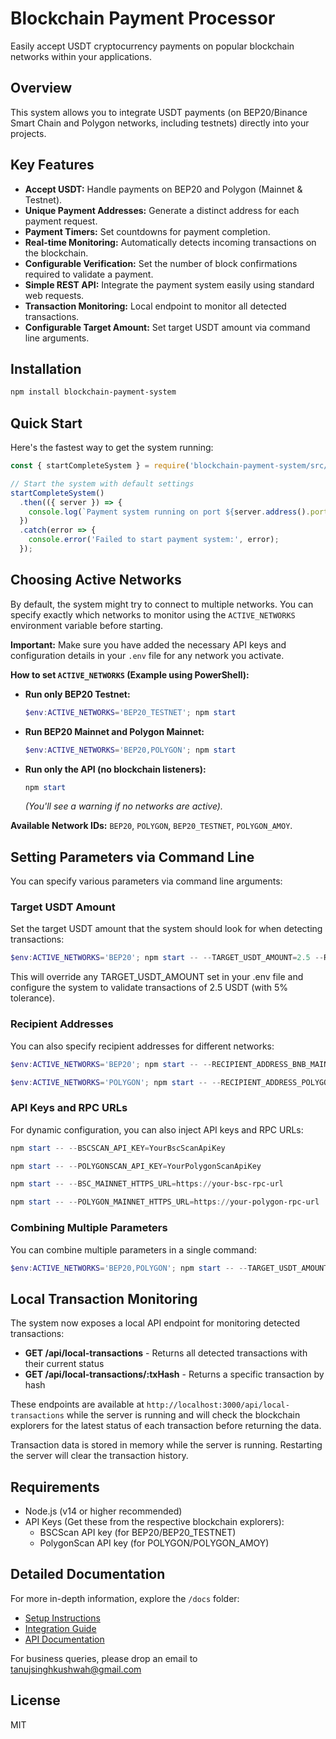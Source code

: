# Blockchain Payment Processor

Easily accept USDT cryptocurrency payments on popular blockchain networks within your applications.

## Overview

This system allows you to integrate USDT payments (on BEP20/Binance Smart Chain and Polygon networks, including testnets) directly into your projects.

## Key Features

*   **Accept USDT:** Handle payments on BEP20 and Polygon (Mainnet & Testnet).
*   **Unique Payment Addresses:** Generate a distinct address for each payment request.
*   **Payment Timers:** Set countdowns for payment completion.
*   **Real-time Monitoring:** Automatically detects incoming transactions on the blockchain.
*   **Configurable Verification:** Set the number of block confirmations required to validate a payment.
*   **Simple REST API:** Integrate the payment system easily using standard web requests.
*   **Transaction Monitoring:** Local endpoint to monitor all detected transactions.
*   **Configurable Target Amount:** Set target USDT amount via command line arguments.

## Installation

```bash
npm install blockchain-payment-system
```

## Quick Start

Here's the fastest way to get the system running:

```javascript
const { startCompleteSystem } = require('blockchain-payment-system/src/verification/integration');

// Start the system with default settings
startCompleteSystem()
  .then(({ server }) => {
    console.log(`Payment system running on port ${server.address().port}`);
  })
  .catch(error => {
    console.error('Failed to start payment system:', error);
  });
```

## Choosing Active Networks

By default, the system might try to connect to multiple networks. You can specify exactly which networks to monitor using the `ACTIVE_NETWORKS` environment variable before starting.

**Important:** Make sure you have added the necessary API keys and configuration details in your `.env` file for any network you activate.

**How to set `ACTIVE_NETWORKS` (Example using PowerShell):**

*   **Run only BEP20 Testnet:**
    ```powershell
    $env:ACTIVE_NETWORKS='BEP20_TESTNET'; npm start
    ```

*   **Run BEP20 Mainnet and Polygon Mainnet:**
    ```powershell
    $env:ACTIVE_NETWORKS='BEP20,POLYGON'; npm start
    ```

*   **Run only the API (no blockchain listeners):**
    ```powershell
    npm start
    ```
    *(You'll see a warning if no networks are active).*

**Available Network IDs:** `BEP20`, `POLYGON`, `BEP20_TESTNET`, `POLYGON_AMOY`.

## Setting Parameters via Command Line

You can specify various parameters via command line arguments:

### Target USDT Amount

Set the target USDT amount that the system should look for when detecting transactions:

```powershell
$env:ACTIVE_NETWORKS='BEP20'; npm start -- --TARGET_USDT_AMOUNT=2.5 --RECIPIENT_ADDRESS_BNB_MAINNET=0x813xxxxxxxxxxx1 --BSC_MAINNET_HTTPS_URL=https://bsc-mainnet.infura.io/v3/xxxxxxxxx
```

This will override any TARGET_USDT_AMOUNT set in your .env file and configure the system to validate transactions of 2.5 USDT (with 5% tolerance).

### Recipient Addresses

You can also specify recipient addresses for different networks:

```powershell
$env:ACTIVE_NETWORKS='BEP20'; npm start -- --RECIPIENT_ADDRESS_BNB_MAINNET=0xYourAddress
```

```powershell
$env:ACTIVE_NETWORKS='POLYGON'; npm start -- --RECIPIENT_ADDRESS_POLYGON_MAINNET=0xYourAddress
```

### API Keys and RPC URLs

For dynamic configuration, you can also inject API keys and RPC URLs:

```powershell
npm start -- --BSCSCAN_API_KEY=YourBscScanApiKey
```

```powershell
npm start -- --POLYGONSCAN_API_KEY=YourPolygonScanApiKey
```

```powershell
npm start -- --BSC_MAINNET_HTTPS_URL=https://your-bsc-rpc-url
```

```powershell
npm start -- --POLYGON_MAINNET_HTTPS_URL=https://your-polygon-rpc-url
```

### Combining Multiple Parameters

You can combine multiple parameters in a single command:

```powershell
$env:ACTIVE_NETWORKS='BEP20,POLYGON'; npm start -- --TARGET_USDT_AMOUNT=1 --RECIPIENT_ADDRESS_BNB_MAINNET=0xYourAddress --BSCSCAN_API_KEY=YourKey
```

## Local Transaction Monitoring

The system now exposes a local API endpoint for monitoring detected transactions:

- **GET /api/local-transactions** - Returns all detected transactions with their current status
- **GET /api/local-transactions/:txHash** - Returns a specific transaction by hash

These endpoints are available at `http://localhost:3000/api/local-transactions` while the server is running and will check the blockchain explorers for the latest status of each transaction before returning the data.

Transaction data is stored in memory while the server is running. Restarting the server will clear the transaction history.

## Requirements

*   Node.js (v14 or higher recommended)
*   API Keys (Get these from the respective blockchain explorers):
    *   BSCScan API key (for BEP20/BEP20_TESTNET)
    *   PolygonScan API key (for POLYGON/POLYGON_AMOY)

## Detailed Documentation

For more in-depth information, explore the `/docs` folder:

*   [Setup Instructions](./docs/setup_instructions.md)
*   [Integration Guide](./docs/integration/integration_guide.md)
*   [API Documentation](./docs/integration/api_documentation.md)

For business queries, please drop an email to tanujsinghkushwah@gmail.com

## License

MIT
